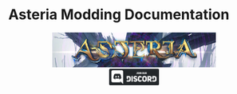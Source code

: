 # Asteria Modding Documentation

<div align="center">
  <img src="./images/cover.jpg" alt="discordbutton" width="65%">

<div align="center">
  <a href="https://playasteria.net/discord">
    <img src="./images/discord-button.png" alt="discordbutton" width="20%">
  </a>
</div>